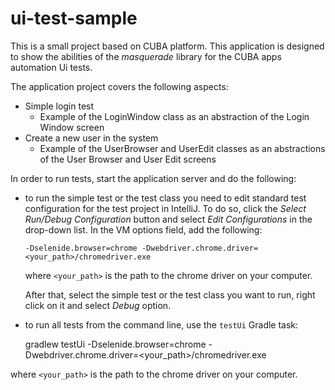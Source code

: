 # ui-test-sample

This is a small project based on CUBA platform. This application is designed to show the abilities of the _masquerade_ library for the CUBA apps automation Ui tests.

The application project covers the following aspects:

- Simple login test
   - Example of the LoginWindow class as an abstraction of the Login Window screen
- Create a new user in the system
   - Example of the UserBrowser and UserEdit classes as an abstractions of the User Browser and User Edit screens

In order to run tests, start the application server and do the following:

- to run the simple test or the test class you need to edit standard
  test configuration for the test project in IntelliJ. To do so, click the
  *Select Run/Debug Configuration* button and select *Edit Configurations*  in the
  drop-down list. In the VM options field, add the following:

      -Dselenide.browser=chrome -Dwebdriver.chrome.driver=<your_path>/chromedriver.exe

  where `<your_path>` is the path to the chrome driver on your computer.

  After that, select the simple test or the test class you want to run, right
  click on it and select *Debug* option.

- to run all tests from the command line, use the `testUi` Gradle task:

    gradlew testUi -Dselenide.browser=chrome -Dwebdriver.chrome.driver=<your_path>/chromedriver.exe

where `<your_path>` is the path to the chrome driver on your computer.